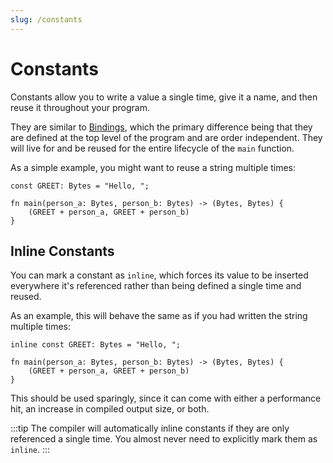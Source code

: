 ```yaml
---
slug: /constants
---
```


# Constants

Constants allow you to write a value a single time, give it a name, and then reuse it throughout your program.

They are similar to [Bindings](/docs/bindings.md), which the primary difference being that they are defined at the top level of the program and are order independent. They will live for and be reused for the entire lifecycle of the `main` function.

As a simple example, you might want to reuse a string multiple times:

```rue
const GREET: Bytes = "Hello, ";

fn main(person_a: Bytes, person_b: Bytes) -> (Bytes, Bytes) {
    (GREET + person_a, GREET + person_b)
}
```

## Inline Constants

You can mark a constant as `inline`, which forces its value to be inserted everywhere it's referenced rather than being defined a single time and reused.

As an example, this will behave the same as if you had written the string multiple times:

```rue
inline const GREET: Bytes = "Hello, ";

fn main(person_a: Bytes, person_b: Bytes) -> (Bytes, Bytes) {
    (GREET + person_a, GREET + person_b)
}
```

This should be used sparingly, since it can come with either a performance hit, an increase in compiled output size, or both.

:::tip
The compiler will automatically inline constants if they are only referenced a single time. You almost never need to explicitly mark them as `inline`.
:::

